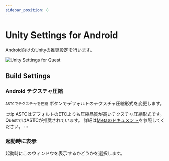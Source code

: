 ```yaml
---
sidebar_position: 8
---
```


# Unity Settings for Android

Android向けのUnityの推奨設定を行います。

![Unity Settings for Quest](/img/unity_settings_for_quest.png)

## Build Settings

### Android テクスチャ圧縮

`ASTCでテクスチャを圧縮` ボタンでデフォルトのテクスチャ圧縮形式を変更します。

:::tip
ASTCはデフォルトのETCよりも圧縮品質が高いテクスチャ圧縮形式です。QuestではASTCが推奨されています。
詳細は[Metaのドキュメント](https://developer.oculus.com/documentation/unity/unity-conf-settings/#build-settings)を参照してください。
:::

### 起動時に表示

起動時にこのウィンドウを表示するかどうかを選択します。
